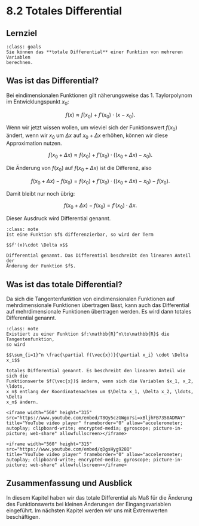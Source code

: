 # 8.2 Totales Differential

## Lernziel

```{admonition} Lernziel
:class: goals
Sie können das **totale Differential** einer Funktion von mehreren Variablen
berechnen.
```

## Was ist das Differential?

Bei eindimensionalen Funktionen gilt näherungsweise das 1.
Taylorpolynom im Entwicklungspunkt $x_0$:

$$f(x) \approx f(x_0) + f'(x_0)\cdot (x-x_0).$$

Wenn wir jetzt wissen wollen, um wieviel sich der Funktionswert $f(x_0)$ ändert,
wenn wir $x_0$ um $\Delta x$ auf $x_0 + \Delta x$ erhöhen, können wir diese
Approximation nutzen.

$$f(x_0 +\Delta x) \approx f(x_0) + f'(x_0) \cdot \left( (x_0+\Delta x) -
x_0\right).$$

Die Änderung von $f(x_0)$ auf $f(x_0 + \Delta x)$ ist die Differenz, also

$$f(x_0 +\Delta x) - f(x_0) = f(x_0) + f'(x_0) \cdot \left( (x_0+\Delta x) -
x_0\right) - f(x_0).$$

Damit bleibt nur noch übrig:

$$f(x_0 +\Delta x) - f(x_0) = f'(x_0) \cdot  \Delta x.$$

Dieser Ausdruck wird Differential genannt.

```{admonition} Was ist ... das Differential?
:class: note
Ist eine Funktion $f$ differenzierbar, so wird der Term

$$f'(x)\cdot \Delta x$$

Differential genannt. Das Differential beschreibt den linearen Anteil der
Änderung der Funktion $f$.
```

## Was ist das totale Differential?

Da sich die Tangentenfunktion von eindimensionalen Funktionen auf
mehrdimensionale Funktionen übertragen lässt, kann auch das Differential auf
mehrdimensionale Funktionen übertragen werden. Es wird dann totales Differential
genannt.

```{admonition} Was ist ... das totale Differential?
:class: note
Existiert zu einer Funktion $f:\mathbb{R}^n\to\mathbb{R}$ die Tangentenfunktion,
so wird

$$\sum_{i=1}^n \frac{\partial f(\vec{x})}{\partial x_i} \cdot \Delta x_i$$

totales Differential genannt. Es beschreibt den linearen Anteil wie sich die
Funktionswerte $f(\vec{x})$ ändern, wenn sich die Variablen $x_1, x_2, \ldots,
x_n$ entlang der Koordinatenachsen um $\Delta x_1, \Delta x_2, \ldots, \Delta
x_n$ ändern.
```

```{dropdown} Video zu "Totales Differential" von Mathematrick
<iframe width="560" height="315" src="https://www.youtube.com/embed/T8Qy5czGWgo?si=xBljhFB7358ADMAY" title="YouTube video player" frameborder="0" allow="accelerometer; autoplay; clipboard-write; encrypted-media; gyroscope; picture-in-picture; web-share" allowfullscreen></iframe>
```

```{dropdown} Video zu "Totales Differential" von Mathematische Methoden
<iframe width="560" height="315" src="https://www.youtube.com/embed/qDgsHyg928Q"
title="YouTube video player" frameborder="0" allow="accelerometer; autoplay; clipboard-write; encrypted-media; gyroscope; picture-in-picture; web-share" allowfullscreen></iframe>
```

## Zusammenfassung und Ausblick

In diesem Kapitel haben wir das totale Differential als Maß für die Änderung des
Funktionswerts bei kleinen Änderungen der Eingangsvariablen eingeführt. Im
nächsten Kapitel werden wir uns mit Extremwerten beschäftigen.
